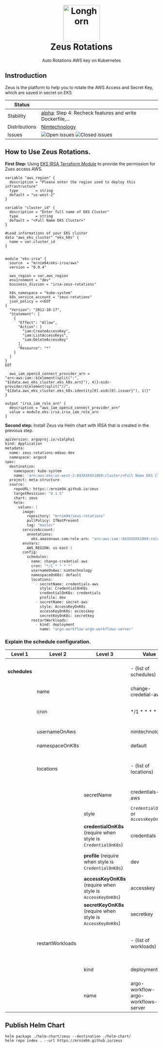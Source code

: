 <h1 align="center" style="border-bottom: none">
    <a href="https://nimtechnology.com/2023/07/02/zeus-retention-project/" target="_blank"><img alt="Longhorn" width="120px" src="https://nimtechnology.com/wp-content/uploads/2023/07/2185568.png"></a><br>Zeus Rotations
</h1>

<p align="center">Auto Rotations AWS key on Kubernetes</p>


## Instroduction
Zeus is the platform to help you to rotate the AWS Access and Secret Key, which are saved in secret on EKS

<!-- status autogenerated section -->
| Status        |                                                                                                                                                                                                                                                                                                                          |
| ------------- |--------------------------------------------------------------------------------------------------------------------------------------------------------------------------------------------------------------------------------------------------------------------------------------------------------------------------|
| Stability     | [alpha]: Step 4: Recheck features and write Dockerfile,...                                                                                                                                                                                                                          |
| Distributions | [Nimtechnology]                                                                                                                                                                                                                                                                                                          |
| Issues        | ![Open issues](https://img.shields.io/github/issues-search/mrnim94/zeus?query=is%3Aissue%20is%3Aopen%20label%3Abug%20&label=open&color=orange&logo=github) ![Closed issues](https://img.shields.io/github/issues-search/mrnim94/zeus?query=is%3Aissue%20is%3Aopen%20label%3Aclosed%20&label=open&color=blue&logo=github) |

[alpha]: https://github.com/open-telemetry/opentelemetry-collector#alpha
[Nimtechnology]: https://nimtechnology.com/2023/07/02/zeus-retention-project/
<!-- end autogenerated section -->

## How to Use Zeus Rotations.

**First Step:** Using [EKS IRSA Terraform Module](https://registry.terraform.io/modules/mrnim94/eks-irsa/aws/latest) to provide the permission for Zues access AWS.

```hcl
variable "aws_region" {
  description = "Please enter the region used to deploy this infrastructure"
  type        = string
  default = "us-west-2"  
}

variable "cluster_id" {
  description = "Enter full name of EKS Cluster"
  type        = string
  default = "<Full Name EKS Cluster>" 
}

#Load informations of your EKS cluster
data "aws_eks_cluster" "eks_k8s" {
  name = var.cluster_id
}


module "eks-irsa" {
  source  = "mrnim94/eks-irsa/aws"
  version = "0.0.4"

  aws_region = var.aws_region
  environment = "dev"
  business_divsion = "irsa-zeus-rotations"

  k8s_namespace = "kube-system"
  k8s_service_account = "zeus-rotations"
  json_policy = <<EOT
{
  "Version": "2012-10-17",
  "Statement": [
    {
      "Effect": "Allow",
      "Action": [
        "iam:CreateAccessKey",
        "iam:ListAccessKeys",
        "iam:DeleteAccessKey"
      ],
      "Resource": "*"
    }
  ]
}
EOT

  aws_iam_openid_connect_provider_arn = "arn:aws:iam::${element(split(":", "${data.aws_eks_cluster.eks_k8s.arn}"), 4)}:oidc-provider/${element(split("//", "${data.aws_eks_cluster.eks_k8s.identity[0].oidc[0].issuer}"), 1)}"
}

output "irsa_iam_role_arn" {
  description = "aws_iam_openid_connect_provider_arn"
  value = module.eks-irsa.irsa_iam_role_arn
}
```

**Second step:** Install Zeus via Helm chart with IRSA that is created in the previous step.

```python
apiVersion: argoproj.io/v1alpha1
kind: Application
metadata:
  name: zeus-rotations-mdaas-dev
  namespace: argocd
spec:
  destination:
    namespace: kube-system
    name: 'arn:aws:eks:us-west-2:043XXXXX1869:cluster/<Full Name EKS Cluster>'
  project: meta-structure
  source:
    repoURL: https://mrnim94.github.io/zeus
    targetRevision: "0.1.5"
    chart: zeus
    helm:
      values: |
        image:
          repository: "mrnim94/zeus-rotations"
          pullPolicy: IfNotPresent
          tag: "master"
        serviceAccount:
          annotations:
            eks.amazonaws.com/role-arn: "arn:aws:iam::043XXXXX1869:role/irsa-zeus-rotations-dev-irsa-iam-role"
        envVars:
          AWS_REGION: us-east-1
        config:
          schedules:
          - name: change-credetial-aws
            cron: "*/1 * * * *"
            usernameOnAws: nimtechnology
            namespaceOnK8s: default
            locations:
              - secretName: credentials-aws
                style: CredentialOnK8s
                credentialOnK8s: credentials
                profile: dev
              - secretName: secret-aws
                style: AccessKeyOnK8s
                accessKeyOnK8s: accesskey
                secretKeyOnK8s: secretkey
            restartWorkloads:
              - kind: deployment
                name: "argo-workflow-argo-workflows-server"
```

### Explain the schedule configuration.

| Level 1       | Level 2          | Level 3                                                       | Value                                 | Type        | Description                                       |
|---------------|------------------|---------------------------------------------------------------|---------------------------------------|-------------|---------------------------------------------------|
| **schedules** |                  |                                                               | - (list of schedules)                 | List        | Top-level list for all schedule configurations    |
|               | name             |                                                               | change-credetial-aws                  | String      | Name of the schedule                              |
|               | cron             |                                                               | */1 * * * *                           | Cron String | Cron schedule, runs every minute                  |
|               | usernameOnAws    |                                                               | nimtechnology                         | String      | AWS username                                      |
|               | namespaceOnK8s   |                                                               | default                               | String      | Kubernetes namespace                              |
|               | locations        |                                                               | - (list of locations)                 | List        | List of location configurations for the schedule  |
|               |                  | secretName                                                    | credentials-aws                       | String      | Name of the secret in Kubernetes                  |
|               |                  | style                                                         | `CredentialOnK8s` or `AccessKeyOnK8s` | String      | Style/type of the credential                      |
|               |                  | **credentialOnK8s** (require when style is `CredentialOnK8s`) | credentials                           | String      | Key Name of Secret is holding AWS credential      |
|               |                  | **profile** (require when style is `CredentialOnK8s`)         | dev                                   | String      | AWS profile in credential that you want to change |
|               |                  | **accessKeyOnK8s** (require when style is `AccessKeyOnK8s`)   | accesskey                             | String      | Key Name of Secret is holding AWS access key      |
|               |                  | **secretKeyOnK8s** (require when style is `AccessKeyOnK8s`)   | secretkey                             | String      | Key Name of Secret is holding AWS secret key      |
|               | restartWorkloads |                                                               | - (list of workloads)                 | List        | List of workloads to restart on schedule change   |
|               |                  | kind                                                          | deployment                            | String      | Type of the Kubernetes workload                   |
|               |                  | name                                                          | argo-workflow-argo-workflows-server   | String      | Name of the Kubernetes workload                   |


## Publish Helm Chart

```
helm package ./helm-chart/zeus --destination ./helm-chart/
helm repo index . --url https://mrnim94.github.io/zeus
```
